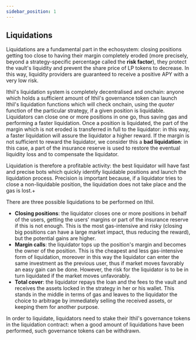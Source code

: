 ```yaml
---
sidebar_position: 1
---
```


## Liquidations

Liquidations are a fundamental part in the echosystem: closing positions getting too close to having their margin completely eroded (more precisely, beyond a strategy-specific percentage called the **risk factor**), they protect the vault's liquidity and prevent the share price of LP tokens to decrease. In this way, liquidity providers are guaranteed to receive a positive APY with a very low risk.

Ithil's liquidation system is completely decentralised and onchain: anyone which holds a sufficient amount of Ithil's governance token can launch Ithil's liquidation functions which will check onchain, using the *quoter* function of the particular strategy, if a given position is liquidable. Liquidators can close one or more positions in one go, thus saving gas and performing a faster liquidation. Once a position is liquidated, the part of the margin which is not eroded is transferred in full to the liquidator: in this way, a faster liquidation will assure the liquidator a higher reward. If the margin is not sufficient to reward the liquidator, we consider this a **bad liquidation**: in this case, a part of the insurance reserve is used to restore the eventual liquidity loss and to compensate the liquidator.

Liquidation is therefore a profitable activity: the best liquidator will have fast and precise bots which quickly identify liquidable positions and launch the liquidation process. Precision is important because, if a liquidator tries to close a non-liquidable position, the liquidation does not take place and the gas is lost.+

There are three possible liquidations to be performed on Ithil.
- **Closing positions**: the liquidator closes one or more positions in behalf of the users, getting the users' margins or part of the insurance reserve if this is not enough. This is the most gas-intensive and risky (closing big positions can have a large market impact, thus reducing the reward), but the potential gains are higher.
- **Margin calls**: the liquidator tops up the position's margin and becomes the owner of the position. This is the cheapest and less gas-intensive form of liquidation, moreover in this way the liquidator can enter the same investment as the previous user, thus if market moves favorably an easy gain can be done. However, the risk for the liquidator is to be in turn liquidated if the market moves unfavorably.
- **Total cover**: the liquidator repays the loan and the fees to the vault and receives the assets locked in the strategy in her or his wallet. This stands in the middle in terms of gas and leaves to the liquidator the choice to arbitrage by immediately selling the received assets, or keeping them for another purpose.

In order to liquidate, liquidators need to stake their Ithil's governance tokens in the liquidation contract: when a good amount of liquidations have been performed, such governance tokens can be withdrawn.